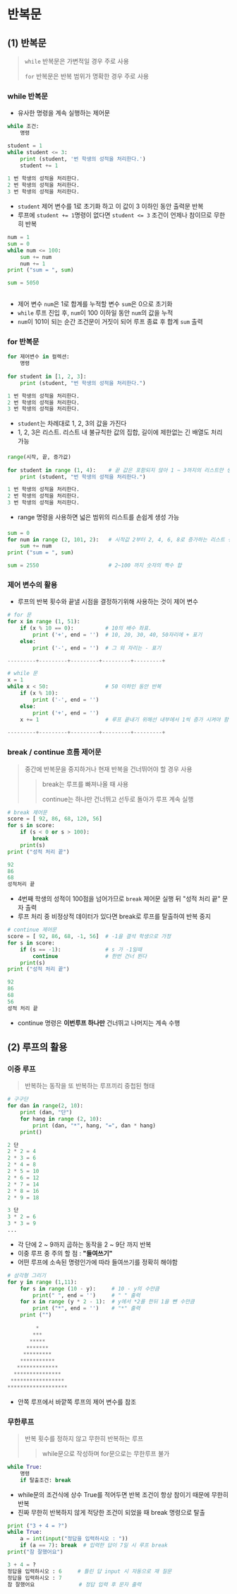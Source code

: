 # 반복문

## (1) 반복문

> `while` 반복문은 가변적일 경우 주로 사용
>
> `for` 반복문은 반복 범위가 명확한 경우 주로 사용

### while 반복문

- 유사한 명령을 계속 실행하는 제어문

``` python
while 조건: 
    명령

student = 1
while student <= 3:
    print (student, '번 학생의 성적을 처리한다.')
    student += 1
    
1 번 학생의 성적을 처리한다.
2 번 학생의 성적을 처리한다.
3 번 학생의 성적을 처리한다.
```

- `student` 제어 변수를 1로 초기화 하고 이 값이 3 이하인 동안 출력문 반복
- 루프에 `student += 1`명령이 없다면 `student <= 3` 조건이 언제나 참이므로 무한히 반복

``` python
num = 1
sum = 0
while num <= 100:
    sum += num
    num += 1
print ("sum = ", sum)

sum = 5050
    
```

- 제어 변수 `num`은 1로 합계를 누적할 변수 `sum`은 0으로 초기화
- `while` 루프 진입 후, `num`이 100 이하일 동안 `num`의 값을 누적
- `num`이 101이 되는 순간 조건문이 거짓이 되어 루프 종료 후 합계 `sum` 출력



### for 반복문

``` python
for 제어변수 in 컬렉션:
    명령
    
for student in [1, 2, 3]:
    print (student, "번 학생의 성적을 처리한다.")

1 번 학생의 성적을 처리한다.
2 번 학생의 성적을 처리한다.
3 번 학생의 성적을 처리한다.
```

- `student`는 차례대로 1, 2, 3의 값을 가진다
- 1, 2, 3은 리스트. 리스트 내 불규칙한 값의 집합, 길이에 제한없는 긴 배열도 처리 가능

#### 

``` python
range(시작, 끝, 증가값)
    
for student in range (1, 4):    # 끝 값은 포함되지 않아 1 ~ 3까지의 리스트만 생성
    print (student, "번 학생의 성적을 처리한다.")

1 번 학생의 성적을 처리한다.
2 번 학생의 성적을 처리한다.
3 번 학생의 성적을 처리한다.
```

- range 명령을 사용하면 넓은 범위의 리스트를 손쉽게 생성 가능

#### 

``` python
sum = 0
for num in range (2, 101, 2):   # 시작값 2부터 2, 4, 6, 8로 증가하는 리스트 생성
    sum += num
print ("sum = ", sum)

sum = 2550                      # 2~100 까지 숫자의 짝수 합
```



### 제어 변수의 활용

- 루프의 반복 횟수와 끝낼 시점을 결정하기위해 사용하는 것이 제어 변수

``` python
# for 문
for x in range (1, 51):
    if (x % 10 == 0):          # 10의 배수 좌표. 
        print ('+', end = '')  # 10, 20, 30, 40, 50자리에 + 표기
    else:
        print ('-', end = '')  # 그 외 자리는 - 표기

---------+---------+---------+---------+---------+

# while 문
x = 1
while x < 50:                  # 50 이하인 동안 반복
    if (x % 10):
        print ('-', end = '') 
    else:
        print ('+', end = '')
    x += 1                     # 루프 끝내기 위해선 내부에서 1씩 증가 시켜야 함
    
---------+---------+---------+---------+---------+
```

### 

### break / continue  흐름 제어문

> 중간에 반복문을 중지하거나 현재 반복을 건너뛰어야 할 경우 사용
>
> >  break는 루프를 빠져나올 때 사용
> >
> > continue는 하나만 건너뛰고 선두로 돌아가 루프 계속 실행

``` python
# break 제어문
score = [ 92, 86, 68, 120, 56]
for s in score:
    if (s < 0 or s > 100):
        break
    print(s)
print ("성적 처리 끝")

92
86
68
성적처리 끝
```

- 4번째 학생의 성적이 100점을 넘어가므로 `break` 제어문 실행 뒤 "성적 처리 끝" 문자 출력
- 루프 처리 중 비정상적 데이터가 있다면 break로 루프를 탈출하여 반복 중지

```python
# continue 제어문
score = [ 92, 86, 68, -1, 56]  # -1을 결석 학생으로 가정
for s in score:
    if (s == -1):              # s 가 -1일때
        continue               # 한번 건너 뛴다
    print(s)
print ("성적 처리 끝")

92
86
68
56
성적 처리 끝
```

- continue 명령은 **이번루프 하나만** 건너뛰고 나머지는 계속 수행



## (2) 루프의 활용

### 이중 루프

> 반복하는 동작을 또 반복하는 루프끼리 중첩된 형태

``` python
# 구구단
for dan in range(2, 10):
    print (dan, "단")
    for hang in range (2, 10): 
        print (dan, "*", hang, "=", dan * hang)
    print() 

2 단
2 * 2 = 4
2 * 3 = 6
2 * 4 = 8
2 * 5 = 10
2 * 6 = 12
2 * 7 = 14
2 * 8 = 16
2 * 9 = 18

3 단
3 * 2 = 6
3 * 3 = 9
...
```

- 각 단에 2 ~ 9까지 곱하는 동작을 2 ~ 9단 까지 반복
- 이중 루프 중 주의 할 점 : **"들여쓰기"**
- 어떤 루프에 소속된 명령인가에 따라 들여쓰기를 정확히 해야함



``` python
# 삼각형 그리기
for y in range (1,11):
    for s in range (10 - y):     # 10 - y의 수만큼
        print(" ", end = '')     # " " 출력
    for x in range (y * 2 - 1):  # y에서 *2를 한뒤 1을 뺀 수만큼
        print ("*", end = '')    # "*" 출력
    print ("")
    
         *
        ***
       *****
      *******
     *********
    ***********
   *************
  ***************
 *****************
*******************
```

- 안쪽 루프에서 바깥쪽 루프의 제어 변수를 참조 



### 무한루프

> 반복 횟수를 정하지 않고 무한히 반복하는 루프
>
> > while문으로 작성하며 for문으로는 무한루프 불가

``` python
while True:
    명령
    if 탈출조건: break
```

- while문의 조건식에 상수 True를 적어두면 반복 조건이 항상 참이기 때문에 무한히 반복
- 진짜 무한히 반복하지 않게 적당한 조건이 되었을 때 break 명령으로 탈출

``` python
print ("3 + 4 = ?")
while True:
    a = int(input("정답을 입력하시오 : "))
    if (a == 7): break  # 입력한 답이 7일 시 루프 break
print("참 잘했어요")

3 + 4 = ?
정답을 입력하시오 : 6     # 틀린 답 input 시 자동으로 재 질문
정답을 입력하시오 : 7
참 잘했어요              # 정답 입력 후 문자 출력
```